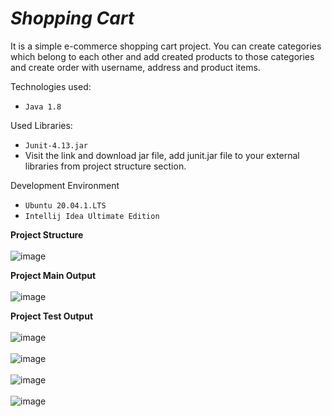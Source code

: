 # **_Shopping Cart_**

It is a simple e-commerce shopping cart project. You can create categories which belong to each other and add created products to those categories and create order with username, address and product items.

Technologies used:
* `Java 1.8`

Used Libraries:
* `Junit-4.13.jar`
* Visit the link and download jar file, add junit.jar file to your external libraries from project structure section. 

Development Environment
* `Ubuntu 20.04.1.LTS`
* `Intellij Idea Ultimate Edition`


**Project Structure**  <br /><br />
![image](https://user-images.githubusercontent.com/26629591/94365812-7f17bf80-00dc-11eb-8e75-7367f7ce00aa.png)

**Project Main Output** <br /><br />
![image](https://user-images.githubusercontent.com/26629591/94365746-fef15a00-00db-11eb-8147-78868a504182.png)

**Project Test Output** <br /><br />
![image](https://user-images.githubusercontent.com/26629591/94365820-92c32600-00dc-11eb-8487-b3428f761b8a.png)
<br /><br />
![image](https://user-images.githubusercontent.com/26629591/94365873-154be580-00dd-11eb-9a3c-bb92370054ed.png)
<br /><br />
![image](https://user-images.githubusercontent.com/26629591/94365884-23016b00-00dd-11eb-989b-21ab4391bfb5.png)
<br /><br />
![image](https://user-images.githubusercontent.com/26629591/94365891-30b6f080-00dd-11eb-935c-ecf3b07217bb.png)

